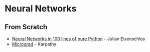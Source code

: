 # Neural Networks


## From Scratch

* [Neural Networks in 100 lines of pure Python](https://eisenjulian.github.io/deep-learning-in-100-lines/) - Julian Eisenschlos
* [Micrograd](https://github.com/karpathy/micrograd) - Karpathy